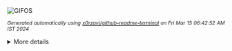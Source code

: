 <div align="justify">
<picture>
    <source media="(prefers-color-scheme: dark)" srcset="https://i.ibb.co/3pqhhh9/output-gif.gif">
    <source media="(prefers-color-scheme: light)" srcset="https://i.ibb.co/3pqhhh9/output-gif.gif">
    <img alt="GIFOS" src="https://i.ibb.co/3pqhhh9/output-gif.gif">
</picture>

<sub><i>Generated automatically using [x0rzavi/github-readme-terminal](https://github.com/x0rzavi/github-readme-terminal) on Fri Mar 15 06:42:52 AM IST 2024</i></sub>

<details>
<summary>More details</summary>

</details>
</div>

<!-- Image deletion URL: https://ibb.co/LxWpppX/0c1571ed9e32ea8dea5d2c125c1e2379 -->